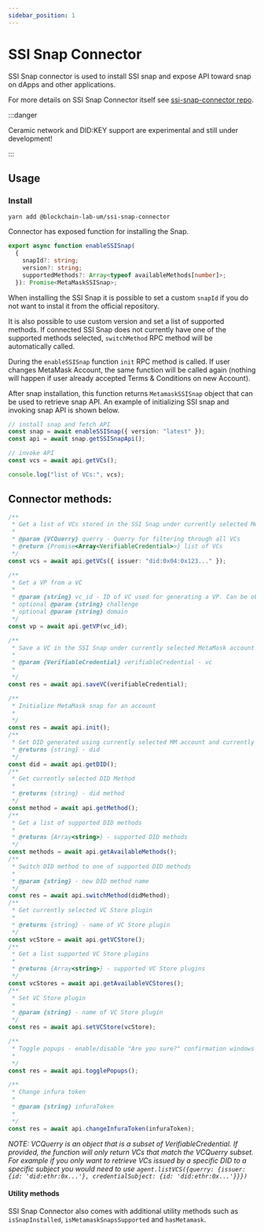 ```yaml
---
sidebar_position: 1
---
```


# SSI Snap Connector

SSI Snap connector is used to install SSI snap and expose API toward snap on dApps and other applications.

For more details on SSI Snap Connector itself see [ssi-snap-connector repo](https://github.com/blockchain-lab-um/ssi-snap-connector).

:::danger

Ceramic network and DID:KEY support are experimental and still under development!

:::

## Usage

### Install

`yarn add @blockchain-lab-um/ssi-snap-connector`

Connector has exposed function for installing the Snap.

```typescript
export async function enableSSISnap(
  {
    snapId?: string;
    version?: string;
    supportedMethods?: Array<typeof availableMethods[number]>;
  }): Promise<MetaMaskSSISnap>;
```

When installing the SSI Snap it is possible to set a custom `snapId` if you do not want to instal it from the official repository.

It is also possible to use custom version and set a list of supported methods. If connected SSI Snap does not currently have one of the supported methods selected, `switchMethod` RPC method will be automatically called.

During the `enableSSISnap` function `init` RPC method is called. If user changes MetaMask Account, the same function will be called again (nothing will happen if user already accepted Terms & Conditions on new Account).

After snap installation, this function returns `MetamaskSSISnap` object that can be used to retrieve snap API.
An example of initializing SSI snap and invoking snap API is shown below.

```typescript
// install snap and fetch API
const snap = await enableSSISnap({ version: "latest" });
const api = await snap.getSSISnapApi();

// invoke API
const vcs = await api.getVCs();

console.log("list of VCs:", vcs);
```

## Connector methods:

```typescript
/**
 * Get a list of VCs stored in the SSI Snap under currently selected MetaMask account
 *
 * @param {VCQuerry} querry - Querry for filtering through all VCs
 * @return {Promise<Array<VerifiableCredential>>} list of VCs
 */
const vcs = await api.getVCs({ issuer: "did:0x04:0x123..." });

/**
 * Get a VP from a VC
 *
 * @param {string} vc_id - ID of VC used for generating a VP. Can be obtained with getVCs function
 * optional @param {string} challenge
 * optional @param {string} domain
 */
const vp = await api.getVP(vc_id);

/**
 * Save a VC in the SSI Snap under currently selected MetaMask account
 *
 * @param {VerifiableCredential} verifiableCredential - vc
 *
 */
const res = await api.saveVC(verifiableCredential);

/**
 * Initialize MetaMask snap for an account
 *
 */
const res = await api.init();
/**
 * Get DID generated using currently selected MM account and currently selected DID method.
 * @returns {string} - did
 */
const did = await api.getDID();
/**
 * Get currently selected DID Method
 *
 * @returns {string} - did method
 */
const method = await api.getMethod();
/**
 * Get a list of supported DID methods
 *
 * @returns {Array<string>} - supported DID methods
 */
const methods = await api.getAvailableMethods();
/**
 * Switch DID method to one of supported DID methods
 *
 * @param {string} - new DID method name
 */
const res = await api.switchMethod(didMethod);
/**
 * Get currently selected VC Store plugin
 *
 * @returns {string} - name of VC Store plugin
 */
const vcStore = await api.getVCStore();
/**
 * Get a list supported VC Store plugins
 *
 * @returns {Array<string>} - supported VC Store plugins
 */
const vcStores = await api.getAvailableVCStores();
/**
 * Set VC Store plugin
 *
 * @param {string} - name of VC Store plugin
 */
const res = await api.setVCStore(vcStore);

/**
 * Toggle popups - enable/disable "Are you sure?" confirmation windows when retrieving VCs and generating VPs,...
 *
 */
const res = await api.togglePopups();

/**
 * Change infura token
 *
 * @param {string} infuraToken
 *
 */
const res = await api.changeInfuraToken(infuraToken);
```

_NOTE: VCQuerry is an object that is a subset of VerifiableCredential. If provided, the function will only return VCs that match the VCQuerry subset. For example if you only want to retrieve VCs issued by a specific DID to a specific subject you would need to use `agent.listVCS({querry: {issuer: {id: 'did:ethr:0x...'}, credentialSubject: {id: 'did:ethr:0x...'}}})`_

#### Utility methods

SSI Snap Connector also comes with additional utility methods such as `isSnapInstalled`, `isMetamaskSnapsSupported` and `hasMetamask`.
